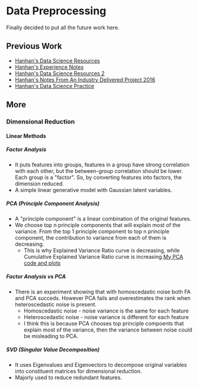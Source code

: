 # Data Preprocessing
Finally decided to put all the future work here.

## Previous Work
* [Hanhan's Data Science Resources][1]
* [Hanhan's Experience Notes][2]
* [Hanhan's Data Science Resources 2][3]
* [Hanhan's Notes From An Industry Delivered Project 2016][4]
* [Hanhan's Data Science Practice][5]

## More

### Dimensional Reduction
#### Linear Methods
##### Factor Analysis
* It puts features into groups, features in a group have strong correlation with each other, but the between-group correlation should be lower. Each group is a "factor". So, by converting features into factors, the dimension reduced.
* A simple linear generative model with Gaussian latent variables.
##### PCA (Principle Component Analysis)
* A "principle component" is a linear combination of the original features.
* We choose top n principle components that will explain most of the variance. From the top 1 principle component to top n principle component, the contribution to variance from each of them is decreasing. 
  * This is why Explained Variance Ratio curve is decreasing, while Cumulative Explained Variance Ratio curve is increasing.[My PCA code and plots][6]
##### Factor Analysis vs PCA
* There is an experiment showing that with homoscedastic noise both FA and PCA succeds. However PCA fails and overestimates the rank when heteroscedastic noise is present.
  * Homoscedastic noise - noise variance is the same for each feature
  * Heteroscedastic noise - noise variance is different for each feature
  * I think this is because PCA chooses top principle compoents that explain most of the variance, then the variance between noise could be misleading to PCA.
##### SVD (Singular Value Decomposition)
* It uses Eigenvalues and Eigenvectors to decompose original variables into constituent matrices for dimensional reduction.
* Majorly used to reduce redundant features.


[1]:https://github.com/hanhanwu/Hanhan_Data_Science_Resources
[2]:https://github.com/hanhanwu/Hanhan_Data_Science_Resources/blob/master/Experiences.md
[3]:https://github.com/hanhanwu/Hanhan_Data_Science_Resources2
[4]:https://github.com/hanhanwu/Hanhan_Data_Science_Practice/tree/master/classification_for_imbalanced_data
[5]:https://github.com/hanhanwu/Hanhan_Data_Science_Practice
[6]:https://github.com/hanhanwu/Hanhan_Data_Science_Practice/blob/master/make_sense_dimension_reduction.ipynb
